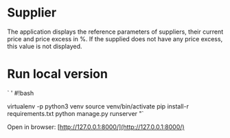 # Supplier

The application displays the reference parameters of suppliers, their current price and price excess in %.
If the supplied does not have any price excess, this value is not displayed.


# Run local version
` ' #!bash

virtualenv -p python3 venv
source venv/bin/activate
pip install-r requirements.txt
python manage.py runserver
"`

Open in browser: [http://127.0.0.1:8000/](http://127.0.0.1:8000/)